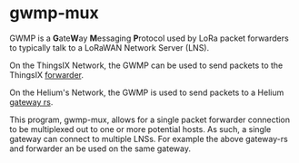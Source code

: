 # gwmp-mux

GWMP is a **G**ate**W**ay **M**essaging **P**rotocol used by LoRa packet
forwarders to typically talk to a LoRaWAN Network Server (LNS).

On the ThingsIX Network, the GWMP can be used to send packets to the ThingsIX [forwarder](https://github.com/ThingsIXFoundation/packet-handling). 

On the Helium's Network, the GWMP is used to send packets to a Helium [gateway
rs](https://github.com/helium/gateway-rs).

This program, gwmp-mux, allows for a single packet forwarder connection to
be multiplexed out to one or more potential hosts. As such, a single gateway
can connect to multiple LNSs. For example the above gateway-rs and forwarder 
an be used on the same gateway.